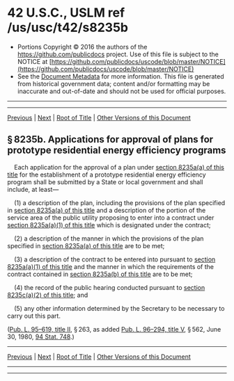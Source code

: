 ---
---

# 42 U.S.C., USLM ref /us/usc/t42/s8235b

* Portions Copyright © 2016 the authors of the https://github.com/publicdocs project.
  Use of this file is subject to the NOTICE at [https://github.com/publicdocs/uscode/blob/master/NOTICE](https://github.com/publicdocs/uscode/blob/master/NOTICE)
* See the [Document Metadata](././../../../../../..//README.md) for more information.
  This file is generated from historical government data; content and/or formatting may be inaccurate and out-of-date and should not be used for official purposes.

----------
----------

[Previous](./../../../../../..//us/usc/t42/ch91/schII/ptC/m__us_usc_t42_s8235a.md) | [Next](./../../../../../..//us/usc/t42/ch91/schII/ptC/m__us_usc_t42_s8235c.md) | [Root of Title](./../../../../../../) | [Other Versions of this Document](https://publicdocs.github.io/go/links?ns=uslm&ref=%2Fus%2Fusc%2Ft42%2Fs8235b)

## § 8235b. Applications for approval of plans for prototype residential energy efficiency programs

    Each application for the approval of a plan under [section 8235a(a) of this title][/us/usc/t42/s8235a/a] for the establishment of a prototype residential energy efficiency program shall be submitted by a State or local government and shall include, at least—

    (1) a description of the plan, including the provisions of the plan specified in [section 8235a(a) of this title][/us/usc/t42/s8235a/a] and a description of the portion of the service area of the public utility proposing to enter into a contract under [section 8235a(a)(1) of this title][/us/usc/t42/s8235a/a/1] which is designated under the contract;

    (2) a description of the manner in which the provisions of the plan specified in [section 8235a(a) of this title][/us/usc/t42/s8235a/a] are to be met;

    (3) a description of the contract to be entered into pursuant to [section 8235a(a)(1) of this title][/us/usc/t42/s8235a/a/1] and the manner in which the requirements of the contract contained in [section 8235a(b) of this title][/us/usc/t42/s8235a/b] are to be met;

    (4) the record of the public hearing conducted pursuant to [section 8235c(a)(2) of this title][/us/usc/t42/s8235c/a/2]; and

    (5) any other information determined by the Secretary to be necessary to carry out this part.

([Pub. L. 95–619, title II][/us/pl/95/619/tII], § 263, as added [Pub. L. 96–294, title V][/us/pl/96/294/tV], § 562, June 30, 1980, [94 Stat. 748][/us/stat/94/748].)

----------

[Previous](./../../../../../..//us/usc/t42/ch91/schII/ptC/m__us_usc_t42_s8235a.md) | [Next](./../../../../../..//us/usc/t42/ch91/schII/ptC/m__us_usc_t42_s8235c.md) | [Root of Title](./../../../../../../) | [Other Versions of this Document](https://publicdocs.github.io/go/links?ns=uslm&ref=%2Fus%2Fusc%2Ft42%2Fs8235b)

----------
----------

[/us/usc/t42/s8235a/a]: https://publicdocs.github.io/go/links?ns=uslm&ref=%2Fus%2Fusc%2Ft42%2Fs8235a%2Fa
[/us/usc/t42/s8235a/a]: https://publicdocs.github.io/go/links?ns=uslm&ref=%2Fus%2Fusc%2Ft42%2Fs8235a%2Fa
[/us/usc/t42/s8235a/a/1]: https://publicdocs.github.io/go/links?ns=uslm&ref=%2Fus%2Fusc%2Ft42%2Fs8235a%2Fa%2F1
[/us/usc/t42/s8235a/a]: https://publicdocs.github.io/go/links?ns=uslm&ref=%2Fus%2Fusc%2Ft42%2Fs8235a%2Fa
[/us/usc/t42/s8235a/a/1]: https://publicdocs.github.io/go/links?ns=uslm&ref=%2Fus%2Fusc%2Ft42%2Fs8235a%2Fa%2F1
[/us/usc/t42/s8235a/b]: https://publicdocs.github.io/go/links?ns=uslm&ref=%2Fus%2Fusc%2Ft42%2Fs8235a%2Fb
[/us/usc/t42/s8235c/a/2]: https://publicdocs.github.io/go/links?ns=uslm&ref=%2Fus%2Fusc%2Ft42%2Fs8235c%2Fa%2F2
[/us/pl/95/619/tII]: https://publicdocs.github.io/go/links?ns=uslm&ref=%2Fus%2Fpl%2F95%2F619%2FtII
[/us/pl/96/294/tV]: https://publicdocs.github.io/go/links?ns=uslm&ref=%2Fus%2Fpl%2F96%2F294%2FtV
[/us/stat/94/748]: https://publicdocs.github.io/go/links?ns=uslm&ref=%2Fus%2Fstat%2F94%2F748



